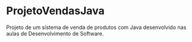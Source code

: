 # ProjetoVendasJava
Projeto de um sistema de venda de produtos com Java desenvolvido nas aulas de Desenvolvimento de Software.
